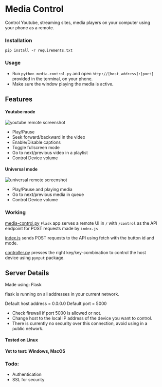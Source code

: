 # Media Control

Control Youtube, streaming sites, media players on your computer using your phone as a remote.

### Installation
`pip install -r requirements.txt`


### Usage

- Run `python media-control.py` and open `http://[host_address]:[port]` provided in the terminal, on your phone.
- Make sure the window playing the media is active.


## Features

#### Youtube mode
![youtube remote screenshot](./screenshots/youtube-remote.png)

- Play/Pause
- Seek forward/backward in the video
- Enable/Disable captions
- Toggle fullscreen mode
- Go to next/previous video in a playlist
- Control Device volume

#### Universal mode
![universal remote screenshot](./screenshots/universal-remote.png)

- Play/Pause and playing media
- Go to next/previous media in queue
- Control Device volume


### Working

[media-control.py](./media-control.py) `Flask` app serves a remote UI in `/` with `/control` as the API endpoint for POST requests made by `index.js`

[index.js](./remote/static/js/index.js) sends POST requests to the API using fetch with the button id and mode.

[controller.py](./controller.py) presses the right key/key-combination to control the host device using `pynput` package. 

## Server Details

Made using: Flask

flask is running on all addresses
in your current network.

Default host address = 0.0.0.0
Default port = 5000


- Check firewall if port 5000 is allowed or not.
- Change host to the local IP address of the device
you want to control.
- There is currently no security over this connection,
avoid using in a public network.


#### Tested on Linux
#### Yet to test: Windows, MacOS

### Todo:

- Authentication
- SSL for security